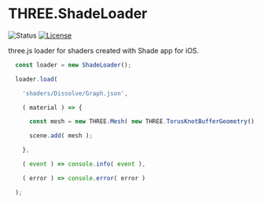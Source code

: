 # THREE.ShadeLoader

![Status](https://img.shields.io/badge/status-experimental-orange.svg)
[![License](https://img.shields.io/badge/license-MIT-007ec6.svg)](https://github.com/donmccurdy/three-shadeloader/blob/master/LICENSE)

three.js loader for shaders created with Shade app for iOS.

```js
  const loader = new ShadeLoader();

  loader.load(

    'shaders/Dissolve/Graph.json',

    ( material ) => {

      const mesh = new THREE.Mesh( new THREE.TorusKnotBufferGeometry(), material );

      scene.add( mesh );

    },

    ( event ) => console.info( event ),

    ( error ) => console.error( error )

  );
```
